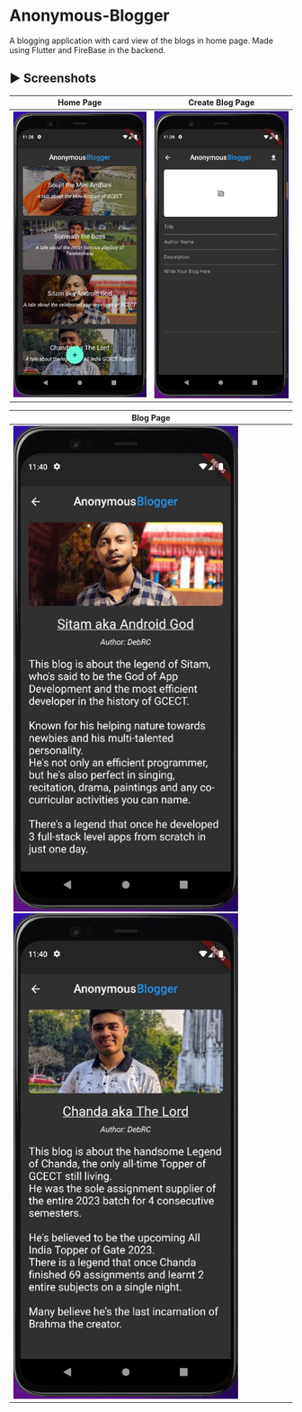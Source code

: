# Anonymous-Blogger
A blogging application with card view of the blogs in home page.
Made using Flutter and FireBase in the backend.

## ► Screenshots
| Home Page | Create Blog Page|
|--------------|--------------|
| <img src="assets/sample/homepage.jpg" width="400"> | <img src="assets/sample/createblog.jpg" width="400"> |

| Blog Page |
| ---------------|
| <img src="assets/sample/blogpage.jpg" width="400"> <img src="assets/sample/blogpage2.jpg" width="400">|
